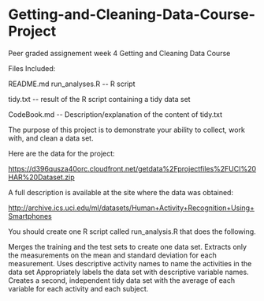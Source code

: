 # Getting-and-Cleaning-Data-Course-Project
Peer graded assignement week 4 Getting and Cleaning Data Course

Files Included:

README.md
run_analyses.R -- R script

tidy.txt -- result of the R script containing a tidy data set

CodeBook.md -- Description/explanation of the content of tidy.txt


The purpose of this project is to demonstrate your ability to collect, work with, and clean a data set.

Here are the data for the project:

https://d396qusza40orc.cloudfront.net/getdata%2Fprojectfiles%2FUCI%20HAR%20Dataset.zip

A full description is available at the site where the data was obtained:

http://archive.ics.uci.edu/ml/datasets/Human+Activity+Recognition+Using+Smartphones

You should create one R script called run_analysis.R that does the following.

Merges the training and the test sets to create one data set.
Extracts only the measurements on the mean and standard deviation for each measurement.
Uses descriptive activity names to name the activities in the data set
Appropriately labels the data set with descriptive variable names.
Creates a second, independent tidy data set with the average of each variable for each activity and each subject.
